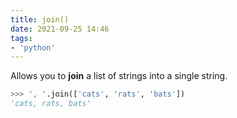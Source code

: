 ```yaml
---
title: join()
date: 2021-09-25 14:46
tags:
- 'python'
---
```


Allows you to **join** a list of strings into a single string.

```python
>>> ', '.join(['cats', 'rats', 'bats'])
'cats, rats, bats'
```
